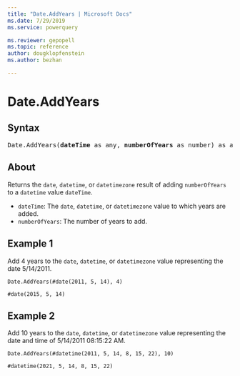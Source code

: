 ```yaml
---
title: "Date.AddYears | Microsoft Docs"
ms.date: 7/29/2019
ms.service: powerquery

ms.reviewer: gepopell
ms.topic: reference
author: dougklopfenstein
ms.author: bezhan

---
```

# Date.AddYears

## Syntax

<pre>
Date.AddYears(<b>dateTime</b> as any, <b>numberOfYears</b> as number) as any
</pre> 
  
## About  
Returns the `date`, `datetime`, or `datetimezone` result of adding `numberOfYears` to a `datetime` value `dateTime`. <ul> <li><code>dateTime</code>: The <code>date</code>, <code>datetime</code>, or <code>datetimezone</code> value to which years are added.</li> <li><code>numberOfYears</code>: The number of years to add.</li> </ul>

## Example 1
Add 4 years to the `date`, `datetime`, or `datetimezone` value representing the date 5/14/2011.

```powerquery-m
Date.AddYears(#date(2011, 5, 14), 4)
```

`#date(2015, 5, 14)`

## Example 2
Add 10 years to the `date`, `datetime`, or `datetimezone` value representing the date and time of 5/14/2011 08:15:22 AM.

```powerquery-m
Date.AddYears(#datetime(2011, 5, 14, 8, 15, 22), 10)
```

`#datetime(2021, 5, 14, 8, 15, 22)`
